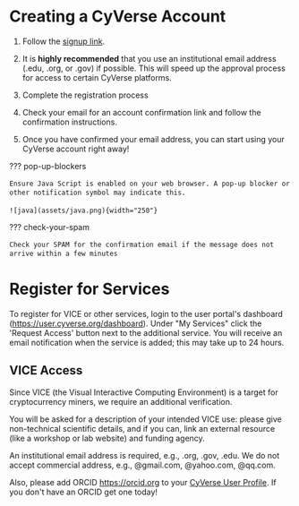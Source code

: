 # Creating a CyVerse Account

1. Follow the [signup link](https://user.cyverse.org/register).

2. It is **highly recommended** that you use an institutional email address (.edu, .org, or .gov) if possible. This will speed up the approval process for access to certain CyVerse platforms.

3.  Complete the registration process

4.  Check your email for an account confirmation link and follow the confirmation instructions.

5. Once you have confirmed your email address, you can start using your CyVerse account right away!

??? pop-up-blockers

	Ensure Java Script is enabled on your web browser. A pop-up blocker or other notification symbol may indicate this.

	![java](assets/java.png){width="250"}


??? check-your-spam

	Check your SPAM for the confirmation email if the message does not arrive within a few minutes


# Register for Services

To register for VICE or other services, login to the user portal's dashboard (<https://user.cyverse.org/dashboard>). Under "My Services" click the 'Request Access' button next to the additional service. You will receive an email notification when the service is added; this may take up to 24 hours.

## VICE Access

Since VICE (the Visual Interactive Computing Environment) is a target for cryptocurrency miners, we require an additional verification. 

You will be asked for a description of your intended VICE use: please give non-technical scientific details, and if you can, link an external resource (like a workshop or lab website) and funding agency. 

An institutional email address is required, e.g., .org, .gov, .edu. We do not accept commercial address, e.g., @gmail.com, @yahoo.com, @qq.com. 

Also, please add ORCID <https://orcid.org> to your [CyVerse User Profile](https://user.cyverse.org). If you don't have an ORCID get one today!
